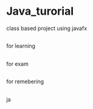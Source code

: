 # Java_turorial
class based project using javafx 
##
for learning
##
for exam
##
for remebering
##
ja
